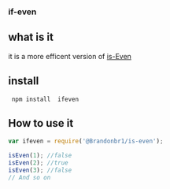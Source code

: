 ### if-even

## what is it
it is a  more efficent version of [is-Even](https://github.com/samuelmarina/is-even/)

## install
` npm install  ifeven`

## How to use it
```js
var ifeven = require('@Brandonbr1/is-even');

isEven(1); //false
isEven(2); //true
isEven(3); //false
// And so on
```
